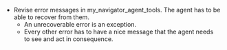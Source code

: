 - Revise error messages in my_navigator_agent_tools. The agent has to be able to recover from them.
    - An unrecoverable error is an exception.
    - Every other error has to have a nice message that the agent needs to see and act in consequence.

